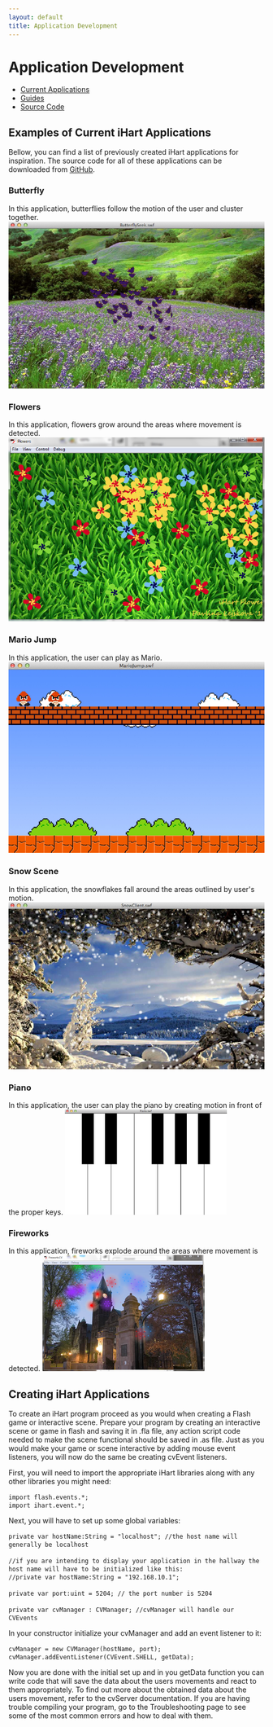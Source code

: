 ```yaml
---
layout: default
title: Application Development
---
```


# Application Development
* [Current Applications](#examples-of-current-ihart-applications)
* [Guides](#creating-ihart-applications)
* [Source Code](https://github.com/ihart-mhc/ihart)

## Examples of Current iHart Applications
Bellow, you can find a list of previously created iHart applications for inspiration. The source code for all of these applications can be downloaded from [GitHub](https://github.com/ihart-mhc/ihart).

### Butterfly
In this application, butterflies follow the motion of the user and cluster together.
![Screenshot of the Butterfly Application](img/butterflies.png)

### Flowers
In this application, flowers grow around the areas where movement is detected.
![Screenshot of the Flowers Application](img/flowers.png)

### Mario Jump
In this application, the user can play as Mario.
![Screenshot of the MarioJump Application](img/marioJump.png)

### Snow Scene
In this application, the snowflakes fall around the areas outlined by user\'s motion.
![Screenshot of the Snows Scene Application](img/snowScene.png)

### Piano
In this application, the user can play the piano by creating motion in front of the proper keys.
![Screenshot of the Piano Application](img/piano.png)

### Fireworks
In this application, fireworks explode around the areas where movement is detected.
![Screenshot of the Fireworks Application](img/fireworks.png)

## Creating iHart Applications
To create an iHart program proceed as you would when creating a Flash game or interactive scene. Prepare your program by creating an interactive scene or game in flash and saving it in .fla file, any action script code needed to make the scene functional should be saved in .as file. Just as you would make your game or scene interactive by adding mouse event listeners, you will now do the same be creating cvEvent listeners.

First, you will need to import the appropriate iHart libraries along with any other libraries you might need:

    import flash.events.*;
    import ihart.event.*;

Next, you will have to set up some global variables:

    private var hostName:String = "localhost"; //the host name will generally be localhost
    
    //if you are intending to display your application in the hallway the host name will have to be initialized like this:
    //private var hostName:String = "192.168.10.1";

    private var port:uint = 5204; // the port number is 5204

    private var cvManager : CVManager; //cvManager will handle our CVEvents

In your constructor initialize your cvManager and add an event listener to it:

    cvManager = new CVManager(hostName, port);
    cvManager.addEventListener(CVEvent.SHELL, getData);


Now you are done with the initial set up and in you getData function you can write code that will save the data about the users movements
and react to them appropriately. To find out more about the obtained data about the users movement, refer to the cvServer documentation.
If you are having trouble compiling your program, go to the Troubleshooting page to see some of the most common errors and how to deal
with them.
 

